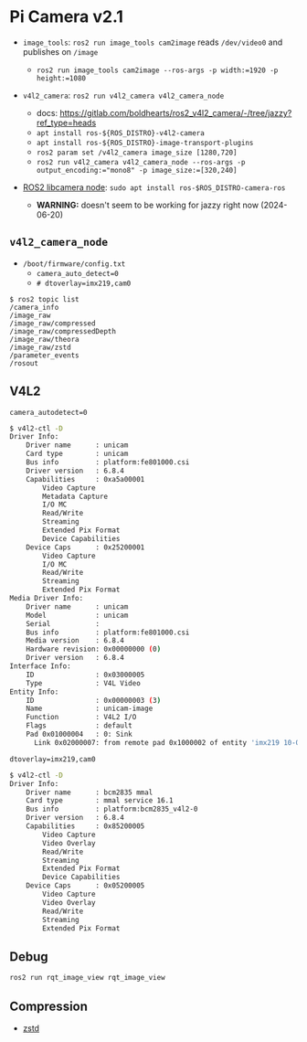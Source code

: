 # Pi Camera v2.1

- `image_tools`: `ros2 run image_tools cam2image` reads `/dev/video0` and publishes on `/image`
  - `ros2 run image_tools cam2image --ros-args -p width:=1920 -p height:=1080`
    
- `v4l2_camera`: `ros2 run v4l2_camera v4l2_camera_node`
  - docs: https://gitlab.com/boldhearts/ros2_v4l2_camera/-/tree/jazzy?ref_type=heads
  - `apt install ros-${ROS_DISTRO}-v4l2-camera`
  - `apt install ros-${ROS_DISTRO}-image-transport-plugins`
  - `ros2 param set /v4l2_camera image_size [1280,720]`
  - `ros2 run v4l2_camera v4l2_camera_node --ros-args -p output_encoding:="mono8" -p image_size:=[320,240]`
    
- [ROS2 libcamera node](https://github.com/christianrauch/camera_ros): `sudo apt install ros-$ROS_DISTRO-camera-ros`
  - **WARNING:** doesn't seem to be working for jazzy right now (2024-06-20)

## `v4l2_camera_node`

- `/boot/firmware/config.txt`
	- `camera_auto_detect=0`
	- `# dtoverlay=imx219,cam0`

```
$ ros2 topic list
/camera_info
/image_raw
/image_raw/compressed
/image_raw/compressedDepth
/image_raw/theora
/image_raw/zstd
/parameter_events
/rosout
```

## V4L2

`camera_autodetect=0`

```bash
$ v4l2-ctl -D
Driver Info:
	Driver name      : unicam
	Card type        : unicam
	Bus info         : platform:fe801000.csi
	Driver version   : 6.8.4
	Capabilities     : 0xa5a00001
		Video Capture
		Metadata Capture
		I/O MC
		Read/Write
		Streaming
		Extended Pix Format
		Device Capabilities
	Device Caps      : 0x25200001
		Video Capture
		I/O MC
		Read/Write
		Streaming
		Extended Pix Format
Media Driver Info:
	Driver name      : unicam
	Model            : unicam
	Serial           : 
	Bus info         : platform:fe801000.csi
	Media version    : 6.8.4
	Hardware revision: 0x00000000 (0)
	Driver version   : 6.8.4
Interface Info:
	ID               : 0x03000005
	Type             : V4L Video
Entity Info:
	ID               : 0x00000003 (3)
	Name             : unicam-image
	Function         : V4L2 I/O
	Flags            : default
	Pad 0x01000004   : 0: Sink
	  Link 0x02000007: from remote pad 0x1000002 of entity 'imx219 10-0010' (Camera Sensor): Data, Enabled, Immutable
```

`dtoverlay=imx219,cam0`

```bash
$ v4l2-ctl -D
Driver Info:
	Driver name      : bcm2835 mmal
	Card type        : mmal service 16.1
	Bus info         : platform:bcm2835_v4l2-0
	Driver version   : 6.8.4
	Capabilities     : 0x85200005
		Video Capture
		Video Overlay
		Read/Write
		Streaming
		Extended Pix Format
		Device Capabilities
	Device Caps      : 0x05200005
		Video Capture
		Video Overlay
		Read/Write
		Streaming
		Extended Pix Format
```

## Debug

```bash
ros2 run rqt_image_view rqt_image_view
```

## Compression

- [zstd](http://facebook.github.io/zstd/)
